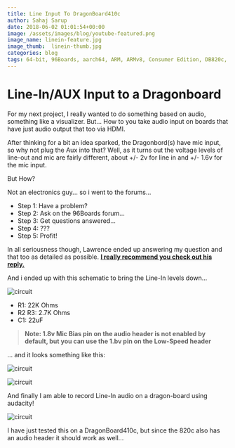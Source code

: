 ```yaml
---
title: Line Input To DragonBoard410c
author: Sahaj Sarup
date: 2018-06-02 01:01:54+00:00
image: /assets/images/blog/youtube-featured.png
image_name: linein-feature.jpg
image_thumb:  linein-thumb.jpg
categories: blog
tags: 64-bit, 96Boards, aarch64, ARM, ARMv8, Consumer Edition, DB820c, hiKey, MRAA, GPIO, I2C, UART, qt5
---
```


# Line-In/AUX Input to a Dragonboard

For my next project, I really wanted to do something based on audio, something like a visualizer. But... How to you take audio input on boards that have just audio output that too via HDMI.

After thinking for a bit an idea sparked, the Dragonbord(s) have mic input, so why not plug the Aux into that? Well, as it turns out the voltage levels of line-out and mic are fairly different, about +/- 2v for line in and +/- 1.6v for the mic input.

But How?

Not an electronics guy... so i went to the forums...

>
- Step 1: Have a problem?
- Step 2: Ask on the 96Boards forum...
- Step 3: Get questions answered...
- Step 4: ???
- Step 5: Profit!

In all seriousness though, Lawrence ended up answering my question and that too as detailed as possible. **[I really recommend you check out his reply.](https://discuss.96boards.org/t/stereo-mic-audio-input/4729/2)**

And i ended up with this schematic to bring the Line-In levels down...

![circuit](https://discuss-96boards-org.s3.amazonaws.com/optimized/1X/8b6a55d33dd1d6ccb8d10e25ac94d9a83ffc80c4_1_604x499.png)

- R1: 22K Ohms
- R2 R3: 2.7K Ohms
- C1: 22uF

> **Note: 1.8v Mic Bias pin on the audio header is not enabled by default, but you can use the 1.bv pin on the Low-Speed header**

... and it looks something like this:

![circuit](https://i.imgur.com/1VnxucJ.jpg)

![circuit](https://i.imgur.com/bqLQzG4.jpg)

And finally I am able to record Line-In audio on a dragon-board using audacity!

![circuit](https://i.imgur.com/XikDJ7B.png)


I have just tested this on a DragonBoard410c, but since the 820c also has an audio header it should work as well...
